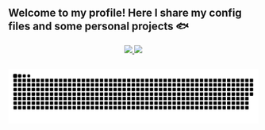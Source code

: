 ## Welcome to my profile! Here I share my config files and some personal projects 🐟

<div align="center">
  <a href="https://github.com/andradeexperiments">
  <img height="180em" src="https://github-readme-stats.vercel.app/api?username=andradeexperiments&show_icons=true&theme=light&include_all_commits=true&count_private=true"/>
  <img height="180em" src="https://github-readme-stats.vercel.app/api/top-langs/?username=andradeexperiments&layout=compact&langs_count=7&theme=light"/>
</div>

  ##
  
  ![Snake animation](https://github.com/andradeexperiments/andradeexperiments/blob/output/github-contribution-grid-snake.svg)
  
 </div>
